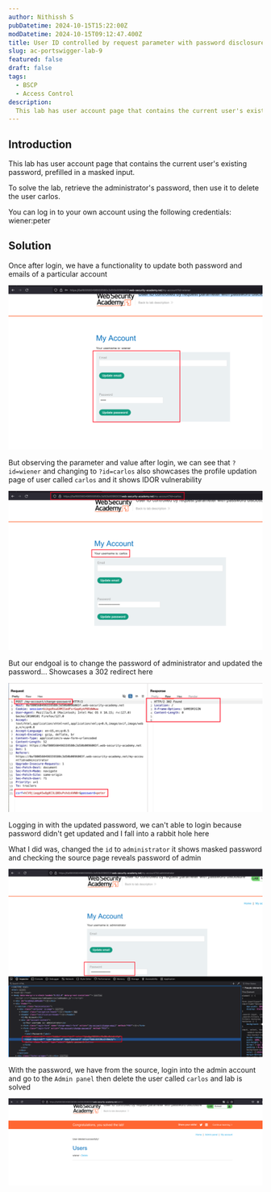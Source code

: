 ```yaml
---
author: Nithissh S
pubDatetime: 2024-10-15T15:22:00Z
modDatetime: 2024-10-15T09:12:47.400Z
title: User ID controlled by request parameter with password disclosure
slug: ac-portswigger-lab-9
featured: false
draft: false
tags:
  - BSCP
  - Access Control
description:
  This lab has user account page that contains the current user's existing password, prefilled in a masked input. To solve the lab, retrieve the administrator's password, then use it to delete the user carlos. You can log in to your own account using the following credentials wiener:peter  
---
```


## Introduction

This lab has user account page that contains the current user's existing password, prefilled in a masked input.

To solve the lab, retrieve the administrator's password, then use it to delete the user carlos.

You can log in to your own account using the following credentials: wiener:peter 

## Solution

Once after login, we have a functionality to update both password and emails of a particular account 

![](../../assets/images/bscp/access-control/access-41.png)

But observing the parameter and value after login, we can see that `?id=wiener` and changing to `?id=carlos` also showcases the profile updation page of user called `carlos` and it shows IDOR vulnerability 

![](../../assets/images/bscp/access-control/access-42.png)

But our endgoal is to change the password of administrator and updated the password... Showcases a 302 redirect here

![](../../assets/images/bscp/access-control/access-43.png)

Logging in with the updated password, we can't able to login because password didn't get updated and I fall into a rabbit hole here 

What I did was, changed the `id` to `administrator` it shows masked password and checking the source page reveals password of admin

![](../../assets/images/bscp/access-control/access-44.png)

With the password, we have from the source, login into the admin account and go to the `Admin panel` then delete the user called `carlos` and lab is solved 

![](../../assets/images/bscp/access-control/access-45.png)